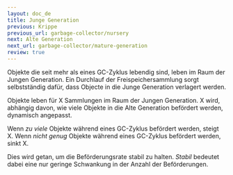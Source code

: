 ```yaml
---
layout: doc_de
title: Junge Generation
previous: Krippe
previous_url: garbage-collector/nursery
next: Alte Generation
next_url: garbage-collector/mature-generation
review: true
---
```

Objekte die seit mehr als eines GC-Zyklus lebendig sind, leben im Raum der
Jungen Generation. Ein Durchlauf der Freispeichersammlung sorgt selbstständig
dafür, dass Objecte in die Junge Generation verlagert werden.

Objekte leben für X Sammlungen im Raum der Jungen Generation. X wird, abhängig
davon, wie viele Objekte in die Alte Generation befördert werden, dynamisch
angepasst.

Wenn *zu viele* Objekte während eines GC-Zyklus befördert werden, steigt X.
Wenn *nicht genug* Objekte während eines GC-Zyklus befördert werden, sinkt X.

Dies wird getan, um die Beförderungsrate stabil zu halten. *Stabil* bedeutet
dabei eine nur geringe Schwankung in der Anzahl der Beförderungen.
